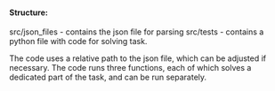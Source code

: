 #### Structure:
src/json_files - contains the json file for parsing
src/tests - contains a python file with code for solving task.

The code uses a relative path to the json file, which can be adjusted if necessary.
The code runs three functions, each of which solves a dedicated part of the task, and can be run separately.

